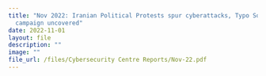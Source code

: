 ```yaml
---
title: "Nov 2022: Iranian Political Protests spur cyberattacks, Typo Squatting
  campaign uncovered"
date: 2022-11-01
layout: file
description: ""
image: ""
file_url: /files/Cybersecurity Centre Reports/Nov-22.pdf
---
```

